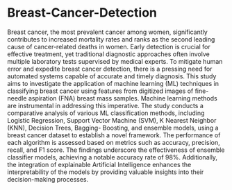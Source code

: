 # Breast-Cancer-Detection
Breast cancer, the most prevalent cancer among women, significantly contributes to increased mortality rates and ranks as the second leading cause of cancer-related deaths in women. Early detection is crucial for effective treatment, yet traditional diagnostic approaches often involve multiple laboratory tests supervised by medical experts. To mitigate human error and expedite breast cancer detection, there is a pressing need for automated systems capable of accurate and timely diagnosis. This study aims to investigate the application of machine learning (ML) techniques in classifying breast cancer using features from digitized images of fine-needle aspiration (FNA) breast mass samples. Machine learning methods are instrumental in addressing this imperative. The study conducts a comparative analysis of various ML classification methods, including Logistic Regression, Support Vector Machine (SVM), K Nearest Neighbor (KNN), Decision Trees, Bagging- Boosting, and ensemble models, using a breast cancer dataset to establish a novel framework. The performance of each algorithm is assessed based on metrics such as accuracy, precision, recall, and F1 score. The findings underscore the effectiveness of ensemble classifier models, achieving a notable accuracy rate of 98%. Additionally, the integration of explainable Artificial Intelligence enhances the interpretability of the models by providing valuable insights into their decision-making processes.
